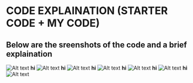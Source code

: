 # CODE EXPLAINATION (STARTER CODE + MY CODE)
## Below are the sreenshots of the code and a brief explaination  
![Alt text](https://github.com/sparklytopaz/MotionPlanning/blob/master/m1.JPG?raw=true "m1")
**hi**
![Alt text](https://github.com/sparklytopaz/MotionPlanning/blob/master/m2.JPG?raw=true "m2")
**hi**
![Alt text](https://github.com/sparklytopaz/MotionPlanning/blob/master/m3.png?raw=true "m3")
**hi**
![Alt text](https://github.com/sparklytopaz/MotionPlanning/blob/master/m4.png?raw=true "m4")
**hi**
![Alt text](https://github.com/sparklytopaz/MotionPlanning/blob/master/m5.png?raw=true "m5")
**hi**
![Alt text](https://github.com/sparklytopaz/MotionPlanning/blob/master/m6.png?raw=true "m6")
**hi**
![Alt text](https://github.com/sparklytopaz/MotionPlanning/blob/master/m7.png?raw=true "m7")
